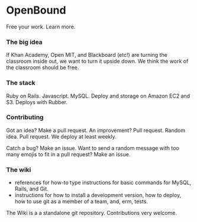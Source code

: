 # OpenBound
Free your work. Learn more. 


### The big idea
If Khan Academy, Open MIT, and Blackboard (etc!) are turning the classroom inside out, we want to turn it upside down. We think the work of the classroom should be free.


### The stack
Ruby on Rails. Javascript. MySQL. Deploy and storage on Amazon EC2 and S3. Deploys with Rubber. 


### Contributing
Got an idea? Make a pull request. An improvement? Pull request. Random idea. Pull request. We deploy at least weekly. 

Catch a bug? Make an issue. Want to send a random message with too many emojis to fit in a pull request? Make an issue. 


### The wiki
- references for how-to type instructions for basic commands for MySQL, Rails, and Git. 
- instructions for how to install a development version, how to deploy, how to use git as a member of a team, and, erm, tests. 

The Wiki is a a standalone git repository. Contributions very welcome. 


